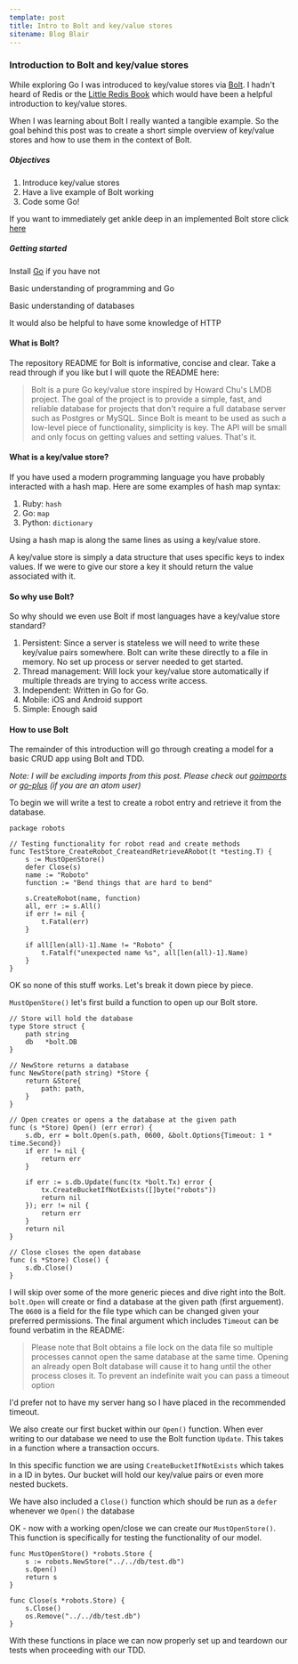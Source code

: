 ```yaml
---
template: post
title: Intro to Bolt and key/value stores
sitename: Blog Blair
---
```


###  Introduction to Bolt and key/value stores
While exploring Go I was introduced to key/value stores via
[Bolt](https://github.com/boltdb/bolt). I hadn't heard of Redis or the
[Little Redis Book](http://openmymind.net/redis.pdf) which would have been a
helpful introduction to key/value stores.

When I was learning about Bolt I really wanted a tangible example. So the goal
behind this post was to create a short simple overview of key/value stores and
how to use them in the context of Bolt.

##### Objectives
1. Introduce key/value stores
2. Have a live example of Bolt working
3. Code some Go!

If you want to immediately get ankle deep in an implemented Bolt store click
[here](https://github.com/amaxwellblair/crud_app/blob/master/app/models/robotStore.go)

##### Getting started
Install [Go](https://golang.org/doc/install) if you have not

Basic understanding of programming and Go

Basic understanding of databases

It would also be helpful to have some knowledge of HTTP

#### What is Bolt?
The repository README for Bolt is informative, concise and clear. Take a read
through if you like but I will quote the README here:

>Bolt is a pure Go key/value store inspired by Howard Chu's LMDB project. The
goal of the project is to provide a simple, fast, and reliable database for
projects that don't require a full database server such as Postgres or MySQL.
>Since Bolt is meant to be used as such a low-level piece of functionality,
simplicity is key. The API will be small and only focus on getting values and
setting values. That's it.

#### What is a key/value store?
If you have used a modern programming language you have probably interacted with
 a hash map. Here are some examples of hash map syntax:

1. Ruby: `hash`
2. Go: `map`
3. Python: `dictionary`

Using a hash map is along the same lines as using a key/value store.

A key/value store is simply a data structure that uses specific keys
to index values. If we were to give our store a key it should return the value
associated with it.

#### So why use Bolt?
So why should we even use Bolt if most languages have a key/value store
standard?

1. Persistent: Since a server is stateless we will need to write these key/value
pairs somewhere. Bolt can write these directly to a file in memory. No set up
process or server needed to get started.
2. Thread management: Will lock your key/value store automatically if multiple
threads are trying to access write access.
3. Independent: Written in Go for Go.
4. Mobile: iOS and Android support
5. Simple: Enough said

#### How to use Bolt
The remainder of this introduction will go through creating a model for a basic
CRUD app using Bolt and TDD.

*Note: I will be excluding imports from this post. Please check out
[goimports](https://godoc.org/golang.org/x/tools/cmd/goimports) or
[go-plus](https://atom.io/packages/go-plus) (if you are an atom user)*

To begin we will write a test to create a robot entry and retrieve it from the
database.

```
package robots

// Testing functionality for robot read and create methods
func TestStore_CreateRobot_CreateandRetrieveARobot(t *testing.T) {
	s := MustOpenStore()
	defer Close(s)
	name := "Roboto"
	function := "Bend things that are hard to bend"

	s.CreateRobot(name, function)
	all, err := s.All()
	if err != nil {
		t.Fatal(err)
	}

	if all[len(all)-1].Name != "Roboto" {
		t.Fatalf("unexpected name %s", all[len(all)-1].Name)
	}
}
```

OK so none of this stuff works. Let's break it down piece by piece.

`MustOpenStore()` let's first build a function to open up our Bolt store.

```
// Store will hold the database
type Store struct {
	path string
	db   *bolt.DB
}

// NewStore returns a database
func NewStore(path string) *Store {
	return &Store{
		path: path,
	}
}

// Open creates or opens a the database at the given path
func (s *Store) Open() (err error) {
	s.db, err = bolt.Open(s.path, 0600, &bolt.Options{Timeout: 1 * time.Second})
	if err != nil {
		return err
	}

	if err := s.db.Update(func(tx *bolt.Tx) error {
		tx.CreateBucketIfNotExists([]byte("robots"))
		return nil
	}); err != nil {
		return err
	}
	return nil
}

// Close closes the open database
func (s *Store) Close() {
	s.db.Close()
}
```

I will skip over some of the more generic pieces and dive right into the Bolt.
`bolt.Open` will create or find a database at the given path (first arguement).
The `0600` is a field for the file type which can be changed given your
preferred permissions. The final argument which includes `Timeout` can be found
verbatim in the README:
>Please note that Bolt obtains a file lock on the data file so multiple
processes cannot open the same database at the same time. Opening an already
open Bolt database will cause it to hang until the other process closes it. To
prevent an indefinite wait you can pass a timeout option

I'd prefer not to have my server hang so I have placed in the recommended
timeout.

We also create our first bucket within our `Open()` function. When ever
writing to our database we need to use the Bolt function `Update`. This takes in
 a function where a transaction occurs.

In this specific function we are using `CreateBucketIfNotExists` which takes in
a ID in bytes. Our bucket will hold our key/value pairs or even more nested
buckets.

We have also included a `Close()` function which should be run as a `defer`
whenever we `Open()` the database

OK - now with a working open/close we can create our `MustOpenStore()`. This
function is specifically for testing the functionality of our model.

```
func MustOpenStore() *robots.Store {
	s := robots.NewStore("../../db/test.db")
	s.Open()
	return s
}

func Close(s *robots.Store) {
	s.Close()
	os.Remove("../../db/test.db")
}
```

With these functions in place we can now properly set up and teardown our tests
when proceeding with our TDD.
